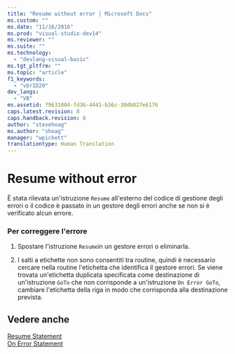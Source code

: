 ```yaml
---
title: "Resume without error | Microsoft Docs"
ms.custom: ""
ms.date: "11/16/2016"
ms.prod: "visual-studio-dev14"
ms.reviewer: ""
ms.suite: ""
ms.technology: 
  - "devlang-visual-basic"
ms.tgt_pltfrm: ""
ms.topic: "article"
f1_keywords: 
  - "vbrID20"
dev_langs: 
  - "VB"
ms.assetid: f9631804-fd36-4443-b36c-30db827e6176
caps.latest.revision: 8
caps.handback.revision: 8
author: "stevehoag"
ms.author: "shoag"
manager: "wpickett"
translationtype: Human Translation
---
```

# Resume without error
È stata rilevata un'istruzione `Resume` all'esterno del codice di gestione degli errori o il codice è passato in un gestore degli errori anche se non si è verificato alcun errore.  
  
### Per correggere l'errore  
  
1.  Spostare l'istruzione `Resume`in un gestore errori o eliminarla.  
  
2.  I salti a etichette non sono consentiti tra routine, quindi è necessario cercare nella routine l'etichetta che identifica il gestore errori.  Se viene trovata un'etichetta duplicata specificata come destinazione di un'istruzione `GoTo` che non corrisponde a un'istruzione `On Error GoTo`, cambiare l'etichetta della riga in modo che corrisponda alla destinazione prevista.  
  
## Vedere anche  
 [Resume Statement](../../../visual-basic/language-reference/statements/resume-statement.md)   
 [On Error Statement](../../../visual-basic/language-reference/statements/on-error-statement.md)